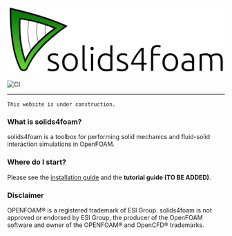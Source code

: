 ![solids4foam logo](solids4foamLogoName.png)

![CI](https://github.com/solids4foam/solids4foam/workflows/CI/badge.svg?branch=nextRelease)
<!-- ![jsDelivr](https://data.jsdelivr.com/v1/package/gh/rundocs/jekyll-rtd-theme/badge) -->
---

```warning
This website is under construction.
```

### What is solids4foam?

solids4foam is a toolbox for performing solid mechanics and fluid-solid interaction simulations in OpenFOAM.


### Where do I start?

Please see the [installation guide](installation/README.md) and the **tutorial guide (TO BE ADDED)**.


### Disclaimer

OPENFOAM® is a registered trademark of ESI Group. solids4foam is not approved or endorsed by ESI Group, the producer of the OpenFOAM software and owner of the OPENFOAM® and OpenCFD® trademarks.